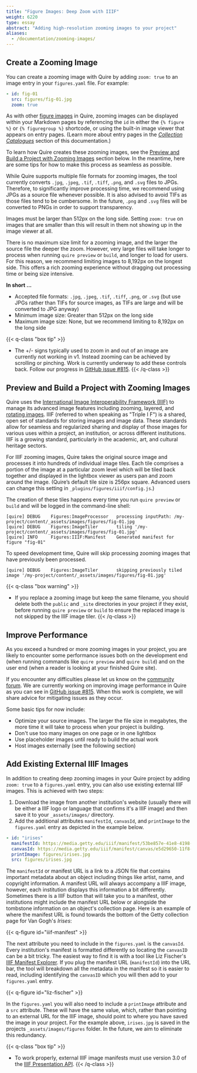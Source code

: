 ```yaml
---
title: "Figure Images: Deep Zoom with IIIF"
weight: 6220
type: essay
abstract: "Adding high-resolution zooming images to your project"
aliases:
  - /documentation/zooming-images/
---
```


## Create a Zooming Image

You can create a zooming image with Quire by adding `zoom: true` to an image entry in your `figures.yaml` file. For example: 

```yaml
- id: fig-01
  src: figures/fig-01.jpg
  zoom: true
```

As with other [figure images](/docs-v1/figure-images/) in Quire, zooming images can be displayed within your Markdown pages by referencing the `id` in either the `{% figure %}` or `{% figuregroup %}` shortcode, or using the built-in image viewer that appears on entry pages. (Learn more about entry pages in the [*Collection Catalogues*](/docs-v1/collection-catalogues) section of this documentation.)

To learn how Quire creates these zooming images, see the [Preview and Build a Project with Zooming Images](/docs-v1/zooming-images/#preview-and-build-a-project-with-zooming-images) section below. In the meantime, here are some tips for how to make this process as seamless as possible. 

While Quire supports multiple file formats for zooming images, the tool currently converts `.jpg`, `.jpeg`, `.tif`, `.tiff`, `.png`, and `.svg` files to JPGs. Therefore, to significantly improve processing time, we recommend using JPGs as a source file whenever possible. It is also advised to avoid TIFs as those files tend to be cumbersome. In the future, `.png` and `.svg` files will be converted to PNGs in order to support transparency. 

Images must be larger than 512px on the long side. Setting `zoom: true` on images that are smaller than this will result in them not showing up in the image viewer at all.

There is no maximum size limit for a zooming image, and the larger the source file the deeper the zoom. However, very large files will take longer to process when running `quire preview` or `build`, and longer to load for users. For this reason, we recommend limiting images to 8,192px on the longest side. This offers a rich zooming experience without dragging out processing time or being size intensive.

**In short ...**

- Accepted file formats: `.jpg`, `.jpeg`, `.tif`, `.tiff`, `.png`, or `.svg` (but use JPGs rather than TIFs for source images, as TIFs are large and will be converted to JPG anyway)
- Minimum image size: Greater than 512px on the long side
- Maximum image size: None, but we recommend limiting to 8,192px on the long side

{{< q-class "box tip" >}}
- The +/- signs typically used to zoom in and out of an image are currently not working in v1. Instead zooming can be achieved by scrolling or pinching. Work is currently underway to add these controls back. Follow our progress in [GitHub issue #815](https://github.com/thegetty/quire/issues/815).
{{< /q-class >}}

## Preview and Build a Project with Zooming Images

Quire uses the [International Image Interoperability Framework (IIIF)](https://iiif.io/) to manage its advanced image features including zooming, layered, and [rotating images](/docs-v1/sequences/). IIIF (referred to when speaking as "Triple I F") is a shared, open set of standards for storing images and image data. These standards allow for seamless and regularized sharing and display of those images for various uses within a project, an institution, or across different institutions. IIIF is a growing standard, particularly in the academic, art, and cultural heritage sectors. 

For IIIF zooming images, Quire takes the original source image and processes it into hundreds of individual image tiles. Each tile comprises a portion of the image at a particular zoom level which will be tiled back together and displayed in the lightbox viewer as users pan and zoom around the image. (Quire’s default tile size is 256px square. Advanced users can change this setting in `_plugins/figures/iiif/config.js`.)

The creation of these tiles happens every time you run `quire preview` or `build` and will be logged in the command-line shell:

```
[quire] DEBUG	 Figures:ImageProcessor   processing inputPath: /my-project/content/_assets/images/figures/fig-01.jpg
[quire] DEBUG	 Figures:ImageTiler       tiling '/my-project/content/_assets/images/figures/fig-01.jpg'
[quire] INFO	 Figures:IIIF:Manifest    Generated manifest for figure "fig-01"
```

To speed development time, Quire will skip processing zooming images that have previously been processed. 

```
[quire] DEBUG	 Figures:ImageTiler       skipping previously tiled image '/my-project/content/_assets/images/figures/fig-01.jpg'
```

{{< q-class "box warning" >}}
- If you replace a zooming image but keep the same filename, you should delete both the `public` and `_site` directories in your project if they exist, before running `quire preview` or `build` to ensure the replaced image is not skipped by the IIIF image tiler.
{{< /q-class >}}

## Improve Performance

As you exceed a hundred or more zooming images in your project, you are likely to encounter some performance issues both on the development end (when running commands like `quire preview` and `quire build`) and on the user end (when a reader is looking at your finished Quire site). 

If you encounter any difficulties please let us know on the [community forum](https://github.com/thegetty/quire/discussions?discussions_q=is%3Aopen). We are currently working on improving image performance in Quire as you can see in [GitHub issue #815](https://github.com/thegetty/quire/issues/815). When this work is complete, we will share advice for mitigating issues as they occur.

Some basic tips for now include: 

- Optimize your source images. The larger the file size in megabytes, the more time it will take to process when your project is building. 
- Don't use too many images on one page or in one lightbox
- Use placeholder images until ready to build the actual work 
- Host images externally (see the following section)

## Add Existing External IIIF Images

In addition to creating deep zooming images in your Quire project by adding `zoom: true` to a `figures.yaml` entry, you can also use existing external IIIF images. This is achieved with two steps: 

1. Download the image from another institution's website (usually there will be either a IIIF logo or language that confirms it's a IIIF image) and then save it to your `_assets/images/` directory.
2. Add the additional attributes `manifestId`, `canvasId`, and `printImage` to the `figures.yaml` entry as depicted in the example below. 

```yaml
- id: "irises"    
  manifestId: https://media.getty.edu/iiif/manifest/53be857e-41e8-4198-b45d-2e0f52d3051b
  canvasId: https://media.getty.edu/iiif/manifest/canvas/e5d29650-11f8-4897-9540-54a9dd65b04f.json
  printImage: figures/irises.jpg
  src: figures/irises.jpg 
```

The `manifestId` or manifest URL is a link to a JSON file that contains important metadata about an object including things like artist, name, and copyright information. A manifest URL will always accompany a IIIF image, however, each institution displays this information a bit differently. Sometimes there is a IIIF button that will take you to a manifest, other institutions might include the manifest URL below or alongside the tombstone information on an object's collection page. Here is an example of where the manifest URL is found towards the bottom of the Getty collection page for Van Gogh's *Irises*:

{{< q-figure id="iiif-manifest" >}}

The next attribute you need to include in the `figures.yaml` is the `canvasId`. Every institution's manifest is formatted differently so locating the `canvasID` can be a bit tricky. The easiest way to find it is with a tool like Liz Fischer's [IIIF Manifest Explorer](https://www.lizmfischer.com/iiif-tools/manifest). If you plug the manifest URL (`manifestId`) into the URL bar, the tool will breakdown all the metadata in the manifest so it is easier to read, including identifying the `canvasID` which you will then add to your `figures.yaml` entry.

{{< q-figure id="liz-fischer" >}}

In the `figures.yaml` you will also need to include a `printImage` attribute and a `src` attribute. These will have the same value, which, rather than pointing to an external URL for the IIIF image, should point to where you have saved the image in your project. For the example above, `irises.jpg` is saved in the projects `_assets/images/figures` folder. In the future, we aim to eliminate this redundancy.  

{{< q-class "box tip" >}}
- To work properly, external IIIF image manifests must use version 3.0 of the [IIIF Presentation API](https://iiif.io/api/presentation/3.0/). 
{{< /q-class >}}